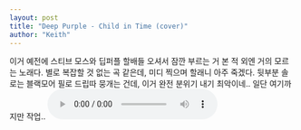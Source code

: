 ```yaml
---
layout: post
title: "Deep Purple - Child in Time (cover)"
author: "Keith"
---
```


이거 예전에 스티브 모스와 딥퍼플 할배들 오셔서 잠깐 부르는 거 본 적 외엔 거의 모르는 노래다.
별로 복잡할 것 없는 곡 같은데, 미디 찍으며 할래니 아주 죽겠다.
뒷부분 솔로는 블랙모어 필로 드립따 뭉개는 건데, 이거 완전 분위기 내기 최악이네..
일단 여기까지만 작업..
<audio src="/assets/images/22f9e8da3477814aa4e6227cb43de297.mp3" controls preload></audio>




